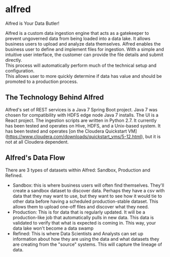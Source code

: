 # alfred
Alfred is Your Data Butler!

Alfred is a custom data ingestion engine that acts as a gatekeeper to prevent ungoverned data from being loaded into a data lake. 
It allows business users to upload and analyze data themselves. Alfred enables the business user to define and implement files for ingestion. 
With a simple and intuitive user interface, the customer can provide the file details and submit directly.  
This process will automatically perform much of the technical setup and configuration.  
This allows user to more quickly determine if data has value and should be promoted to a production process.

## The Technology Behind Alfred
Alfred's set of REST services is a Java 7 Spring Boot project. Java 7 was chosen for compatibility with HDFS edge node Java 7 installs.
The UI is a React project. The ingestion scripts are written in Python 2.7.
It currently has been tested and operates on Hive, HDFS, and a Unix-based system. It has been tested and operates [on the Cloudera Quickstart VM] (https://www.cloudera.com/downloads/quickstart_vms/5-12.html), but it is not at all Cloudera dependent.

## Alfred's Data Flow
There are 3 types of datasets within Alfred: Sandbox, Production and Refined.
* Sandbox: this is where business users will often find themselves. They'll create a sandbox dataset to discover data. Perhaps they have a csv with data that they may want to use, but they want to see how it would tie to other data before having a scheduled production-stable dataset. This allows them to upload one-off files and discover what they need.
* Production: This is for data that is regularly updated. It will be a production-like job that automatically pulls in new data. This data is validated to verify that what is expected is coming in. This way, your data lake won't become a data swamp
* Refined: This is where Data Scientists and Analysts can set up information about how they are using the data and what datasets they are creating from the "source" systems. This will capture the lineage of data.
